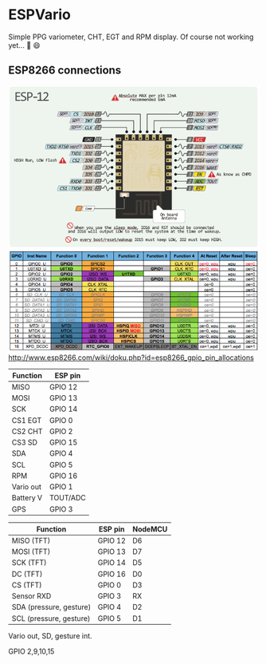 # ESPVario
Simple PPG variometer, CHT, EGT and RPM display. Of course not working yet... :construction: :smile:

## ESP8266 connections

![ESP pinout](img/esp12e-pinout.png)
![ESP pinout](img/pin_functions.png)
http://www.esp8266.com/wiki/doku.php?id=esp8266_gpio_pin_allocations

| Function | ESP pin | 
| ------ | ------ |
| MISO  | GPIO 12 |
| MOSI  | GPIO 13 |
| SCK | GPIO 14 |
| CS1 EGT | GPIO 0  |
| CS2 CHT | GPIO 2  |
| CS3 SD| GPIO 15 |
| SDA | GPIO 4 |
| SCL | GPIO 5 |
| RPM | GPIO 16 |
|Vario out|GPIO 1|
|Battery V|TOUT/ADC|
|GPS|GPIO 3|

| Function | ESP pin | NodeMCU |
| ------ | ------ | ------ |
| MISO (TFT) | GPIO 12 | D6 |
| MOSI (TFT) | GPIO 13 | D7 |
| SCK (TFT) | GPIO 14 | D5 |
| DC (TFT) | GPIO 16 | D0 |
| CS (TFT) | GPIO 0 | D3 |
| Sensor RXD | GPIO 3 | RX |
| SDA (pressure, gesture) | GPIO 4 | D2 |
| SCL (pressure, gesture) | GPIO 5 | D1 |

Vario out, SD, gesture int.

GPIO 2,9,10,15
